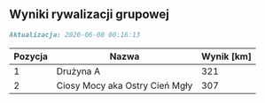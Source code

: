 ## Wyniki rywalizacji grupowej

```markdown
Aktualizacja: 2020-06-08 00:16:13
```

Pozycja | Nazwa | Wynik [km] |
------------ | -------------  | -------------
 1 |Drużyna A | 321 
 2 |Ciosy Mocy aka Ostry Cień Mgły | 307